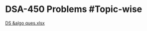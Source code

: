 # DSA-450 Problems #Topic-wise
[DS &algo ques.xlsx](https://github.com/Roy-Tuhin/DSA-450/files/6846565/DS.algo.ques.xlsx)




